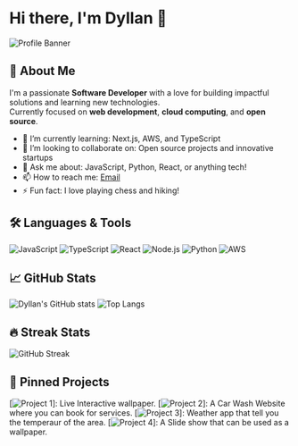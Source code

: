 # Hi there, I'm Dyllan 👋

![Profile Banner](https://your-image-link.com/banner.png) <!-- Optional: add a banner image -->

## 🚀 About Me

I'm a passionate **Software Developer** with a love for building impactful solutions and learning new technologies.  
Currently focused on **web development**, **cloud computing**, and **open source**.

- 🌱 I’m currently learning: Next.js, AWS, and TypeScript
- 👯 I’m looking to collaborate on: Open source projects and innovative startups
- 💬 Ask me about: JavaScript, Python, React, or anything tech!
- 📫 How to reach me: [Email](mailto:dyllanmbuthia@.com) 
- ⚡ Fun fact: I love playing chess and hiking!

## 🛠️ Languages & Tools

![JavaScript](https://img.shields.io/badge/-JavaScript-black?style=flat-square&logo=javascript)
![TypeScript](https://img.shields.io/badge/-TypeScript-3178c6?style=flat-square&logo=typescript&logoColor=white)
![React](https://img.shields.io/badge/-React-20232a?style=flat-square&logo=react)
![Node.js](https://img.shields.io/badge/-Node.js-339933?style=flat-square&logo=node.js&logoColor=white)
![Python](https://img.shields.io/badge/-Python-3776AB?style=flat-square&logo=python&logoColor=white)
![AWS](https://img.shields.io/badge/-AWS-orange?style=flat-square&logo=amazon-aws&logoColor=white)

## 📈 GitHub Stats

![Dyllan's GitHub stats](https://github-readme-stats.vercel.app/api?username=dyllanzod&show_icons=true&theme=radical)
![Top Langs](https://github-readme-stats.vercel.app/api/top-langs/?username=dyllanzod&layout=compact&theme=radical)

## 🔥 Streak Stats

![GitHub Streak](https://streak-stats.demolab.com/?user=dyllanzod&theme=radical)

## 🌟 Pinned Projects

[![Project 1](https://github.com/dyllanzod/Interactive-live-wallpaper.git)]: Live Interactive wallpaper.
[![Project 2](https://github.com/dyllanzod/car-wash.git)]: A Car Wash Website where you can book for services.
[![Project 3](https://github.com/dyllanzod/weather-app.git)]: Weather app that tell you the temperaur of the area.
[![Project 4](https://github.com/dyllanzod/slideshow-images.git)]: A Slide show that can be used as a wallpaper.

<!--
**dyllanzod/dyllanzod** is a ✨ special ✨ repository because its `README.md` (this file) appears on your GitHub profile.
-->
